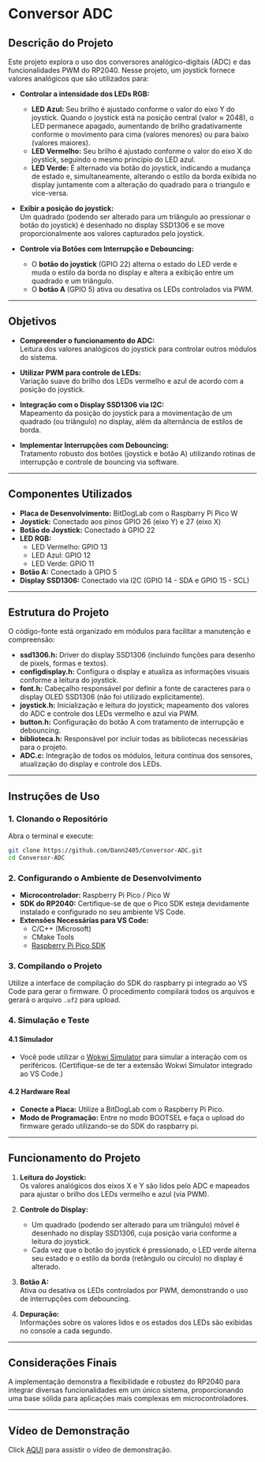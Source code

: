 # Conversor ADC

## Descrição do Projeto

Este projeto explora o uso dos conversores analógico-digitais (ADC) e das funcionalidades PWM do RP2040. Nesse projeto, um joystick fornece valores analógicos que são utilizados para:

- **Controlar a intensidade dos LEDs RGB:**  
  - **LED Azul:** Seu brilho é ajustado conforme o valor do eixo Y do joystick. Quando o joystick está na posição central (valor ≈ 2048), o LED permanece apagado, aumentando de brilho gradativamente conforme o movimento para cima (valores menores) ou para baixo (valores maiores).
  - **LED Vermelho:** Seu brilho é ajustado conforme o valor do eixo X do joystick, seguindo o mesmo princípio do LED azul.
  - **LED Verde:** É alternado via botão do joystick, indicando a mudança de estado e, simultaneamente, alterando o estilo da borda exibida no display juntamente com a alteração do quadrado para o triangulo e vice-versa.

- **Exibir a posição do joystick:**  
  Um quadrado (podendo ser alterado para um triângulo ao pressionar o botão do joystick) é desenhado no display SSD1306 e se move proporcionalmente aos valores capturados pelo joystick.

- **Controle via Botões com Interrupção e Debouncing:**  
  - O **botão do joystick** (GPIO 22) alterna o estado do LED verde e muda o estilo da borda no display e altera a exibição entre um quadrado e um triângulo.
  - O **botão A** (GPIO 5) ativa ou desativa os LEDs controlados via PWM.

---

## Objetivos

- **Compreender o funcionamento do ADC:**  
  Leitura dos valores analógicos do joystick para controlar outros módulos do sistema.

- **Utilizar PWM para controle de LEDs:**  
  Variação suave do brilho dos LEDs vermelho e azul de acordo com a posição do joystick.

- **Integração com o Display SSD1306 via I2C:**  
  Mapeamento da posição do joystick para a movimentação de um quadrado (ou triângulo) no display, além da alternância de estilos de borda.

- **Implementar Interrupções com Debouncing:**  
  Tratamento robusto dos botões (joystick e botão A) utilizando rotinas de interrupção e controle de bouncing via software.

---

## Componentes Utilizados

- **Placa de Desenvolvimento:** BitDogLab com o Raspbarry Pi Pico W
- **Joystick:** Conectado aos pinos GPIO 26 (eixo Y) e 27 (eixo X)  
- **Botão do Joystick:** Conectado à GPIO 22  
- **LED RGB:**  
  - LED Vermelho: GPIO 13  
  - LED Azul: GPIO 12  
  - LED Verde: GPIO 11  
- **Botão A:** Conectado à GPIO 5  
- **Display SSD1306:** Conectado via I2C (GPIO 14 - SDA e GPIO 15 - SCL)

---

## Estrutura do Projeto

O código-fonte está organizado em módulos para facilitar a manutenção e compreensão:

- **ssd1306.h:** Driver do display SSD1306 (incluindo funções para desenho de pixels, formas e textos).
- **configdisplay.h:** Configura o display e atualiza as informações visuais conforme a leitura do joystick.
- **font.h:** Cabeçalho responsável por definir a fonte de caracteres para o display OLED SSD1306 (não foi utilizado explicitamente).
- **joystick.h:** Inicialização e leitura do joystick; mapeamento dos valores do ADC e controle dos LEDs vermelho e azul via PWM.
- **button.h:** Configuração do botão A com tratamento de interrupção e debouncing.
- **biblioteca.h:** Responsável por incluir todas as bibliotecas necessárias para o projeto.
- **ADC.c:** Integração de todos os módulos, leitura contínua dos sensores, atualização do display e controle dos LEDs.

---

## Instruções de Uso

### 1. Clonando o Repositório

Abra o terminal e execute:

```bash
git clone https://github.com/Dann2405/Conversor-ADC.git
cd Conversor-ADC
```

### 2. Configurando o Ambiente de Desenvolvimento

- **Microcontrolador:** Raspberry Pi Pico / Pico W
- **SDK do RP2040:** Certifique-se de que o Pico SDK esteja devidamente instalado e configurado no seu ambiente VS Code.
- **Extensões Necessárias para VS Code:**
  - C/C++ (Microsoft)
  - CMake Tools
  - [Raspberry Pi Pico SDK](https://marketplace.visualstudio.com/items?itemName=raspberry-pi.raspberry-pi-pico)

### 3. Compilando o Projeto

Utilize a interface de compilação do SDK do raspbarry pi integrado ao VS Code para gerar o firmware. O procedimento compilará todos os arquivos e gerará o arquivo `.uf2` para upload.

### 4. Simulação e Teste

#### 4.1 Simulador
- Você pode utilizar o [Wokwi Simulator](https://wokwi.com/) para simular a interação com os periféricos. (Certifique-se de ter a extensão Wokwi Simulator integrado ao VS Code.)

#### 4.2 Hardware Real
- **Conecte a Placa:** Utilize a BitDogLab com o Raspberry Pi Pico.
- **Modo de Programação:** Entre no modo BOOTSEL e faça o upload do firmware gerado utilizando-se do SDK do raspbarry pi.

---

## Funcionamento do Projeto

1. **Leitura do Joystick:**  
   Os valores analógicos dos eixos X e Y são lidos pelo ADC e mapeados para ajustar o brilho dos LEDs vermelho e azul (via PWM).

2. **Controle do Display:**  
   - Um quadrado (podendo ser alterado para um triângulo) móvel é desenhado no display SSD1306, cuja posição varia conforme a leitura do joystick.
   - Cada vez que o botão do joystick é pressionado, o LED verde alterna seu estado e o estilo da borda (retângulo ou círculo) no display é alterado.

3. **Botão A:**  
   Ativa ou desativa os LEDs controlados por PWM, demonstrando o uso de interrupções com debouncing.

4. **Depuração:**  
   Informações sobre os valores lidos e os estados dos LEDs são exibidas no console a cada segundo.

---

## Considerações Finais

A implementação demonstra a flexibilidade e robustez do RP2040 para integrar diversas funcionalidades em um único sistema, proporcionando uma base sólida para aplicações mais complexas em microcontroladores.

---

## Vídeo de Demonstração

Click [AQUI](https://drive.google.com/file/d/1l2RjV6Uvzw-DkmrX9Zo3_SjhozcLW_zD/view?usp=sharing) para assistir o vídeo de demonstração.
